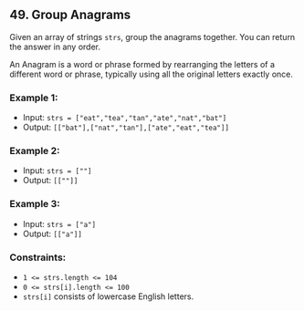 ## 49. Group Anagrams

Given an array of strings `strs`, group the anagrams together. You can return the answer in any order.

An Anagram is a word or phrase formed by rearranging the letters of a different word or phrase, typically using all the original letters exactly once.

### Example 1:

- Input: `strs = ["eat","tea","tan","ate","nat","bat"]`
- Output: `[["bat"],["nat","tan"],["ate","eat","tea"]]`

### Example 2:

- Input: `strs = [""]`
- Output: `[[""]]`

### Example 3:

- Input: `strs = ["a"]`
- Output: `[["a"]]`

### Constraints:

- `1 <= strs.length <= 104`
- `0 <= strs[i].length <= 100`
- `strs[i]` consists of lowercase English letters.
